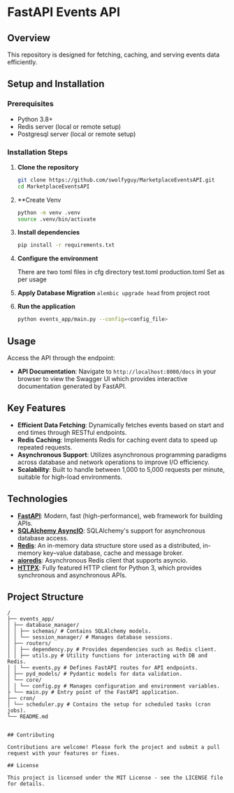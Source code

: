 # FastAPI Events API

## Overview

This repository is designed for fetching, caching, and serving events data efficiently.

## Setup and Installation

### Prerequisites

- Python 3.8+
- Redis server (local or remote setup)
- Postgresql server (local or remote setup)

### Installation Steps

1. **Clone the repository**

    ```bash
    git clone https://github.com/swolfyguy/MarketplaceEventsAPI.git
    cd MarketplaceEventsAPI
    ```
2. **Create Venv
    ```bash
   python -m venv .venv
   source .venv/bin/activate
   ```

3. **Install dependencies**

    ```bash
    pip install -r requirements.txt
    ```

4. **Configure the environment**

    There are two toml files in cfg directory
        test.toml
        production.toml
    Set as per usage

4. **Apply Database Migration**
    ```alembic upgrade head``` from project root

5. **Run the application**

    ```bash
    python events_app/main.py --config=<config_file>
    ```

## Usage

Access the API through the endpoint:

- **API Documentation**: Navigate to `http://localhost:8000/docs` in your browser to view the Swagger UI which provides interactive documentation generated by FastAPI.


## Key Features

- **Efficient Data Fetching**: Dynamically fetches events based on start and end times through RESTful endpoints.
- **Redis Caching**: Implements Redis for caching event data to speed up repeated requests.
- **Asynchronous Support**: Utilizes asynchronous programming paradigms across database and network operations to improve I/O efficiency.
- **Scalability**: Built to handle between 1,000 to 5,000 requests per minute, suitable for high-load environments.

## Technologies

- **[FastAPI](https://fastapi.tiangolo.com/)**: Modern, fast (high-performance), web framework for building APIs.
- **[SQLAlchemy AsyncIO](https://docs.sqlalchemy.org/en/14/orm/extensions/asyncio.html)**: SQLAlchemy's support for asynchronous database access.
- **[Redis](https://redis.io/)**: An in-memory data structure store used as a distributed, in-memory key–value database, cache and message broker.
- **[aioredis](https://aioredis.readthedocs.io/en/latest/)**: Asynchronous Redis client that supports asyncio.
- **[HTTPX](https://www.python-httpx.org/)**: Fully featured HTTP client for Python 3, which provides synchronous and asynchronous APIs.

## Project Structure

```plaintext
/
├── events_app/
│ ├── database_manager/
│ │ ├── schemas/ # Contains SQLAlchemy models.
│ │ └── session_manager/ # Manages database sessions.
│ ├── routers/
│ │ ├── dependency.py # Provides dependencies such as Redis client.
│ │ ├── utils.py # Utility functions for interacting with DB and Redis.
│ │ └── events.py # Defines FastAPI routes for API endpoints.
│ ├── pyd_models/ # Pydantic models for data validation.
│ └── core/
│ │ └── config.py # Manages configuration and environment variables.
├ └── main.py # Entry point of the FastAPI application.
├── cron/
│ └── scheduler.py # Contains the setup for scheduled tasks (cron jobs).
└── README.md


## Contributing

Contributions are welcome! Please fork the project and submit a pull request with your features or fixes.

## License

This project is licensed under the MIT License - see the LICENSE file for details.
